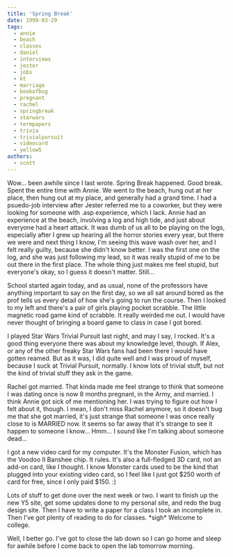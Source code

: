 ```yaml
---
title: 'Spring Break'
date: 1999-03-29
tags:
  - annie
  - beach
  - classes
  - daniel
  - interviews
  - jester
  - jobs
  - kt
  - marriage
  - bookofbug
  - pregnant
  - rachel
  - springbreak
  - starwars
  - termpapers
  - trivia
  - trivialpursuit
  - videocard
  - yellow5
authors:
  - scott
---
```


Wow… been awhile since I last wrote. Spring Break happened. Good break. Spent the entire time with Annie. We went to the beach, hung out at her place, then hung out at my place, and generally had a grand time. I had a psuedo-job interview after Jester referred me to a coworker, but they were looking for someone with .asp experience, which I lack. Annie had an experience at the beach, involving a log and high tide, and just about everyone had a heart attack. It was dumb of us all to be playing on the logs, especially after I grew up hearing all the horror stories every year, but there we were and next thing I know, I'm seeing this wave wash over her, and I felt really guilty, because she didn't know better. I was the first one on the log, and she was just following my lead, so it was really stupid of me to be out there in the first place. The whole thing just makes me feel stupid, but everyone's okay, so I guess it doesn't matter. Still…

School started again today, and as usual, none of the professors have anything important to say on the first day, so we all sat around bored as the prof tells us every detail of how she's going to run the course. Then I looked to my left and there's a pair of girls playing pocket scrabble. The little magnetic road game kind of scrabble. It really weirded me out. I would have never thought of bringing a board game to class in case I got bored.

I played Star Wars Trivial Pursuit last night, and may I say, I rocked. It's a good thing everyone there was about my knowledge level, though. If Alex, or any of the other freaky Star Wars fans had been there I would have gotten reamed. But as it was, I did quite well and I was proud of myself, because I suck at Trivial Pursuit, normally. I know lots of trivial stuff, but not the kind of trivial stuff they ask in the game.

Rachel got married. That kinda made me feel strange to think that someone I was dating once is now 8 months pregnant, in the Army, and married. I think Annie got sick of me mentioning her. I was trying to figure out how I felt about it, though. I mean, I don't miss Rachel anymore, so it doesn't bug me that she got married, it's just strange that someone I was once really close to is MARRIED now. It seems so far away that it's strange to see it happen to someone I know… Hmm… I sound like I'm talking about someone dead…

I got a new video card for my computer. It's the Monster Fusion, which has the Voodoo II Banshee chip. It rules. It's also a full-fledged 3D card, not an add-on card, like I thought. I know Monster cards used to be the kind that plugged into your existing video card, so I feel like I just got $250 worth of card for free, since I only paid $150. :)

Lots of stuff to get done over the next week or two. I want to finish up the new Y5 site, get some updates done to my personal site, and redo the bug design site. Then I have to write a paper for a class I took an incomplete in. Then I've got plenty of reading to do for classes. \*sigh\* Welcome to college.

Well, I better go. I've got to close the lab down so I can go home and sleep for awhile before I come back to open the lab tomorrow morning.
